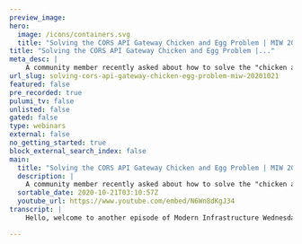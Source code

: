 ```yaml
---
preview_image:
hero:
  image: /icons/containers.svg
  title: "Solving the CORS API Gateway Chicken and Egg Problem | MIW 2020-10-21"
title: "Solving the CORS API Gateway Chicken and Egg Problem |..."
meta_desc: |
    A community member recently asked about how to solve the "chicken and egg" problem between standing up an S3-backed website with CORS on API Gatewa...
url_slug: solving-cors-api-gateway-chicken-egg-problem-miw-20201021
featured: false
pre_recorded: true
pulumi_tv: false
unlisted: false
gated: false
type: webinars
external: false
no_getting_started: true
block_external_search_index: false
main:
  title: "Solving the CORS API Gateway Chicken and Egg Problem | MIW 2020-10-21"
  description: |
    A community member recently asked about how to solve the "chicken and egg" problem between standing up an S3-backed website with CORS on API Gateway. The website needs to know the API's endpoint URL, but the API needs to know the website's URL to setup CORS correctly. What to do? Automation API to the rescue! In this episode, we go over how we can build multiple Pulumi programs together and orchestrate them with Automation API.  Code for this episode available here:  https://github.com/pulumi/pulumitv/tree/master/modern-infrastructure-wednesday/2020-10-21  Today's example is in TypeScript, but Pulumi makes it easy to stand up infrastructure in your favorite languages including JavaScript, Python, C#, and Go - saving time over legacy tools like CloudFormation and Hashicorp Terraform.  https://www.pulumi.com/docs/get-started/?utm_campaign=PulumiTV&utm_source=youtube.com&utm_medium=video
  sortable_date: 2020-10-21T03:10:57Z
  youtube_url: https://www.youtube.com/embed/N6Wn8dKgJ34
transcript: |
    Hello, welcome to another episode of Modern Infrastructure Wednesday. I'm your host, Lie Zen. We're gonna be covering a ton of topics today. So let's jump right into it. Really. We're gonna be covering setting up a single page web app with S3, setting up an API on API gateway and then connecting the two using automation API one of the new released features in Pulumi. And this is really motivated by a github issue that came up recently. Uh You know, someone said, hey, I have this uh S3 backed web front end, it calls API gateway. It's a pretty ubiquitous pattern and like how am I supposed to solve this chicken and egg problem where the web app needs the backend API URL. But the back end API URL needs the we the front end web uh websites uh domain in order to do cores. And so how do we, how do we make that all work together? So we're actually gonna cover exactly that. Uh So after this is over, I will, I will answer with the link to this video uh in this github issue. So let's jump right into the code. I have it all written already. Um It's, it's a decent amount of code but really not that complicated, but I, I wanted to have it all prewritten so we can kind of just go over how it works and then see how it runs and then uh really just explore the solution around using automation API and how easy it is to actually just write in line code in Pulumi to, to wire all these things together. So yeah, let's hop right into it. Um What are we doing? We have a, a single command that basically we, we first have a command line thing and you can actually notice like unlike other programs, there's no YAML files in here, there's no project configuration. This is all being done in a single program. And in our program, we're gonna take a couple of arguments uh the name of the stack. Uh Here I call it environment and also the name of the project. So kind of what we want to name this thing and then whether or not we want to destroy it or not. So very simple. And then the code is super simple. We set up an API stack uh giving it the name that I specified earlier on the command line. And then we have it run a program. In this case, it's the API program to set up the API. And so we create a select the stack, we install some plugins, we set the configuration. And so again, you know, no yellow files is all done in line in code. Uh And then once that's done, we also set up a website stack. So we have a website, we have an API uh and then once those are set up, uh by the way, all this code is on github. Uh So you can, you can check it out. It's in the, in the description below while you're going to the description below, Make sure you hit that like button because you know you like this and to subscribe to Pulumi TV. So you can continue to get all the great content uh notification, make sure you hit that notification button. So you get alerted to new episodes of modern infrastructure Wednesday. So yeah, we get all these, we got all these things set up and then, you know, if it's, if it's, if it's destroying, you know, if we, if we have to destroy command uh on the command line, then just destroy these two stacks. So we say, hey, destroy the stack, destroy the stack. And so we can kind of do this orchestration between these two different stacks between our web API uh between our API stack and between our web app stack. And if we're doing an update, uh if we're, if we're not destroying things, then we, we kind of want to do a sequence of orchestration steps here. We want to first update the API. So you can, so we call Pulumi up uh on this API stack and then we pipe all the, the output to a console info and then uh we output this value on, on the command line just so we can see what it looks like. And then we actually shell out to yarn build uh to build our, our actual web app. And as we're doing that, we can pass in this environment variable which includes uh our API end point. So if we just kind of take a quick look at the API program, you can see here that really, you know, it's a normal polling program. We create a provider, we set up a dynamo DV table, we create uh an end point and then you can see here we have a little bit of a magic quote unquote where if we have the cores domain, then we do set it up. But if we don't, we don't and kind of the, the headers are, are just uh you know, just empty. Um And so, you know, what ends up happening here is we create a path called counter where we have a get uh method. And when we do a get, you know, we, we, we look up that table and then we basically fetch the, the current counter value from that table and then we, we put it back with a plus one. So, and then we're just returning that count. Um So it's a very simple API and then also we have an options, uh, method. This is to support, uh, preflight cores. And here we would just return the headers if they're defined. So really simple, we just set this up all using, you know, a few lines of code. And then we have this API gateway object. And the website program is also very similarly simple. Again, this is all defined in line all within the same Pulumi program in the website, create an S3 website bucket, uh, set up the website parameter on it. And then we basically crawl the, the application build directory, uh you know, crawl that thing and then basically create, uh S3 bucket objects off of each of those files. And those are all then uploaded into uh into S3. So fairly simple there as well. And so our automation API program here, which is using uh the automation API in Pulumi, you can see that's how we get these workspace, uh stack selections. That's how we get, you know, the ability to manipulate these stacks. Uh those API that, that automation API is the one that's coordinating both first running Pulumi up on the uh actual API gateway. And then we show it to the, the yarn bill to create our web app using the API gateway end point value. And then finally, we, uh, then, uh, push the website. So now all this is this is where actually the, the up happens on that website stack that pushes all the contents of the website. And then finally, now, at this point, we do have the website endpoint URL. And so we can feed that back uh as the cores domain configuration, which is going to be passed through uh to here. So this is the second update on that same stack. And that second update as part of this orchestration, then updates uh the, the, the URL value there so that cores is set up correctly. And so after that update, everything is wired together and everything will quote unquote uh just work. So let's let's watch this, run in action. Uh So if I run uh TS node, so I'm running this index dot TS uh application, I'm defeating it uh lead test app and a FO stack. I'm just calling it the stack fo and actually run, ran this before. So there's really nothing like extra special that's gonna happen here. You know, some, you know, just gonna, this is the typical output being piped to, to the console. Uh And then if we kind of go look at um our stack information, if we kind of pop these guys open, we can see, you know, we're, we're, we just, we just ran this update a few seconds ago, same thing on the website. And you can see here's our, our, our website URL. So we go to that URL. Uh we get this little, you know, end point. Uh This is, this is, this is the actual value that's passed and then, you know, we end up calling the API and the API runs and the API is able to respond because we have cores set up all nice and correctly uh in, in our stacks. So yeah, really, um you know, like I said, just a few lines of code to kind of wire all that together. Automation API really helped us here in terms of making sure we were able to coordinate the deployment between the stacks and, and break the quote unquote uh chicken and egg problem. So, yeah, I hope you enjoy today's episode of Modern Infrastructure Wednesday. Um Like I said, you know, please make sure to follow us on social media, hit that subscribe button for Pulumi TV. And we'll see you next week on Modern Infrastructure Wednesday.

---
```

